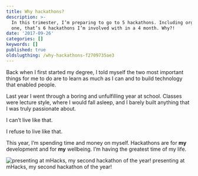 ```yaml
---
title: Why hackathons?
description: >-
  In this trimester, I’m preparing to go to 5 hackathons. Including organizing
  one, that’s 6 hackathons I’m involved with in a 4 month. Why?!
date: '2017-09-26'
categories: []
keywords: []
published: true
oldslugthing: /why-hackathons-f2709735ae3
---
```


Back when I first started my degree, I told myself the two most important things for me to do are to learn as much as I can and to build technology that enabled people.

Last year I went through a boring and unfulfilling year at school. Classes were lecture style, where I would fall asleep, and I barely built anything that I was truly passionate about.

I can’t live like that.

I refuse to live like that.

This year, I’m spending time and money on myself. Hackathons are for **my** development and for **my** wellbeing. I’m having the greatest time of my life.

![presenting at mHacks, my second hackathon of the year!](https://cdn-images-1.medium.com/max/800/1*DAHwLSWFfU4TT7pU9i6ePw.jpeg)
presenting at mHacks, my second hackathon of the year!
